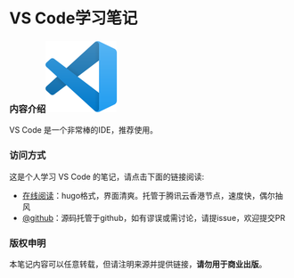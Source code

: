 # VS Code学习笔记

### 内容介绍![Visual_Studio_Code_1.35_icon.svg](content/docs/introduction/images/Visual_Studio_Code_1.35_icon.svg.png)

VS Code 是一个非常棒的IDE，推荐使用。

### 访问方式

这是个人学习 VS Code 的笔记，请点击下面的链接阅读:

- [在线阅读](https://skyao.io/learning-vscode/)：hugo格式，界面清爽。托管于腾讯云香港节点，速度快，偶尔抽风
- [@github](https://github.com/skyao/learning-vscode/)：源码托管于github，如有谬误或需讨论，请提issue，欢迎提交PR

### 版权申明

本笔记内容可以任意转载，但请注明来源并提供链接，**请勿用于商业出版**。

